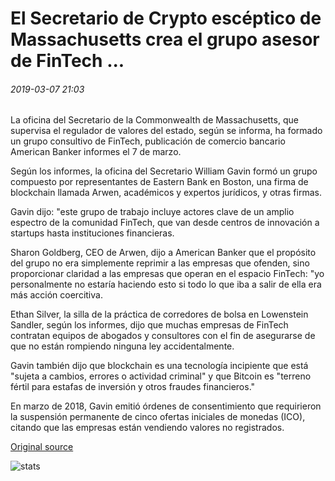 # El Secretario de Crypto escéptico de Massachusetts crea el grupo asesor de FinTech ...

###### 2019-03-07 21:03

La oficina del Secretario de la Commonwealth de Massachusetts, que supervisa el regulador de valores del estado, según se informa, ha formado un grupo consultivo de FinTech, publicación de comercio bancario American Banker informes el 7 de marzo.

Según los informes, la oficina del Secretario William Gavin formó un grupo compuesto por representantes de Eastern Bank en Boston, una firma de blockchain llamada Arwen, académicos y expertos jurídicos, y otras firmas.

Gavin dijo: "este grupo de trabajo incluye actores clave de un amplio espectro de la comunidad FinTech, que van desde centros de innovación a startups hasta instituciones financieras.

Sharon Goldberg, CEO de Arwen, dijo a American Banker que el propósito del grupo no era simplemente reprimir a las empresas que ofenden, sino proporcionar claridad a las empresas que operan en el espacio FinTech: "yo personalmente no estaría haciendo esto si todo lo que iba a salir de ella era más acción coercitiva.

Ethan Silver, la silla de la práctica de corredores de bolsa en Lowenstein Sandler, según los informes, dijo que muchas empresas de FinTech contratan equipos de abogados y consultores con el fin de asegurarse de que no están rompiendo ninguna ley accidentalmente.

Gavin también dijo que blockchain es una tecnología incipiente que está "sujeta a cambios, errores o actividad criminal" y que Bitcoin es "terreno fértil para estafas de inversión y otros fraudes financieros."

En marzo de 2018, Gavin emitió órdenes de consentimiento que requirieron la suspensión permanente de cinco ofertas iniciales de monedas (ICO), citando que las empresas están vendiendo valores no registrados.

[Original source](https://cointelegraph.com/news/crypto-skeptic-massachusetts-secretary-creates-fintech-advisory-group)

![stats](https://c.statcounter.com/11760860/0/a89fa40b/1/ "stats")